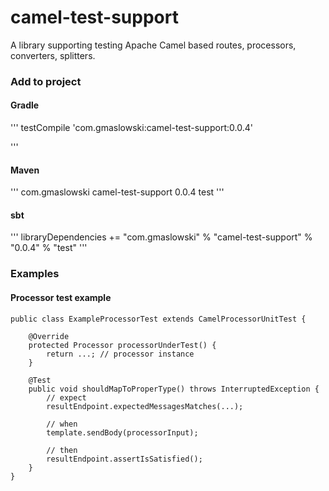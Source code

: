 camel-test-support
==================

A library supporting testing Apache Camel based routes, processors, converters, splitters.

### Add to project

#### Gradle

'''
testCompile 'com.gmaslowski:camel-test-support:0.0.4'

'''

#### Maven

'''
<dependency>
    <groupId>com.gmaslowski</groupId>
    <artifactId>camel-test-support</artifactId>
    <version>0.0.4</version>
    <scope>test</scope>
</dependency>
'''

#### sbt

'''
libraryDependencies += "com.gmaslowski" % "camel-test-support" % "0.0.4" % "test"
'''

### Examples

#### Processor test example
```
public class ExampleProcessorTest extends CamelProcessorUnitTest {

    @Override
    protected Processor processorUnderTest() {
        return ...; // processor instance
    }

    @Test
    public void shouldMapToProperType() throws InterruptedException {
        // expect
        resultEndpoint.expectedMessagesMatches(...);

        // when
        template.sendBody(processorInput);

        // then
        resultEndpoint.assertIsSatisfied();
    }
}
```
